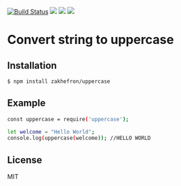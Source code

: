 [![Build Status](https://travis-ci.org/zakhefron/uppercase.svg?branch=master)](https://travis-ci.org/zakhefron/uppercase)
![](https://img.shields.io/github/license/zakhefron/uppercase.svg)
![](https://img.shields.io/github/package-json/v/zakhefron/uppercase.svg)
![](https://img.shields.io/github/release/zakhefron/uppercase.svg)



# Convert string to uppercase

## Installation

```bash
$ npm install zakhefron/uppercase
```

## Example

```sh
const uppercase = require('uppercase');

let welcome = "Hello World";
console.log(uppercase(welcome)); //HELLO WORLD
```



## License

MIT
